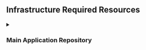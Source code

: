 
  ## Infrastructure Required Resources

  <details>
    <summary> <H3>Main Application Repository</H3> </summary>

  <details>
    <summary>Manual Workflows</summary>
  
  </details>
  
  <details>
    <summary>Event Driven Workflows</summary>
    
  </details>
  
  <details>
    <summary>Branch Protection</summary>
    
  </details>

  <details>
    <summary>Maintenance Tasks</summary>
    
  </details>

  ---

  </details>
  </details>
